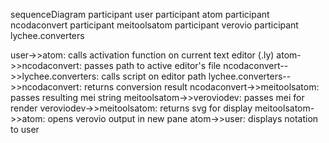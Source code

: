 sequenceDiagram
  participant user
  participant atom
  participant ncodaconvert
  participant meitoolsatom
  participant verovio
  participant lychee.converters

  user->>atom: calls activation function on current text editor (.ly)
  atom->>ncodaconvert: passes path to active editor's file
  ncodaconvert-->>lychee.converters: calls script on editor path
  lychee.converters-->>ncodaconvert: returns conversion result
  ncodaconvert->>meitoolsatom: passes resulting mei string
  meitoolsatom->>veroviodev: passes mei for render
  veroviodev->>meitoolsatom: returns svg for display
  meitoolsatom->>atom: opens verovio output in new pane
  atom->>user: displays notation to user
